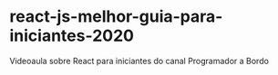 # react-js-melhor-guia-para-iniciantes-2020
Videoaula sobre React para iniciantes do canal Programador a Bordo
